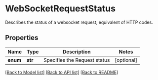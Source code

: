 # WebSocketRequestStatus

Describes the status of a websocket request, equivalent of HTTP codes.

## Properties
Name | Type | Description | Notes
------------ | ------------- | ------------- | -------------
**enum** | **str** | Specifies the Request status | [optional] 

[[Back to Model list]](../README.md#documentation-for-models) [[Back to API list]](../README.md#documentation-for-api-endpoints) [[Back to README]](../README.md)


